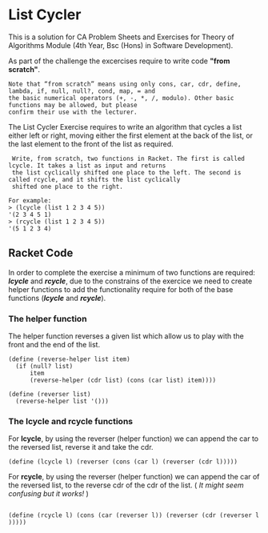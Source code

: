 # List Cycler

This is a solution for CA Problem Sheets and Exercises for Theory of Algorithms Module (4th Year, Bsc (Hons) in Software Development). 

As part of the challenge the excercises require to write code **"from scratch"**.

```
Note that “from scratch” means using only cons, car, cdr, define, lambda, if, null, null?, cond, map, = and
the basic numerical operators (+, -, *, /, modulo). Other basic functions may be allowed, but please 
confirm their use with the lecturer.
```


The List Cycler Exercise requires to write an algorithm that cycles a list either left or right, moving either the first element at the back of the list, or the last element to the front of the list as required.


```
 Write, from scratch, two functions in Racket. The first is called lcycle. It takes a list as input and returns 
 the list cyclically shifted one place to the left. The second is called rcycle, and it shifts the list cyclically 
 shifted one place to the right.
 
For example:
> (lcycle (list 1 2 3 4 5))
'(2 3 4 5 1)
> (rcycle (list 1 2 3 4 5))
'(5 1 2 3 4)

 ```

## Racket Code

In order to complete the exercise a minimum of two functions are required: ***lcycle*** and ***rcycle***, due to the constrains of the exercice we need to create helper functions to add the functionality require for both of the base functions (***lcycle*** and ***rcycle***).


### The helper function

The helper function reverses a given list which allow us to play with the front and the end of the list.

```
(define (reverse-helper list item)
  (if (null? list)
      item
      (reverse-helper (cdr list) (cons (car list) item))))

(define (reverser list)
  (reverse-helper list '()))

```

### The **lcycle** and **rcycle** functions

For **lcycle**, by using the reverser (helper function) we can append the car to the reversed list, reverse it and take the cdr.

```
(define (lcycle l) (reverser (cons (car l) (reverser (cdr l)))))
```

For **rcycle**, by using the reverser (helper function) we can append the car of the reversed list, to the reverse cdr of the cdr of the list. ( *It might seem confusing but it works!* )

```

(define (rcycle l) (cons (car (reverser l)) (reverser (cdr (reverser l ))))) 

```